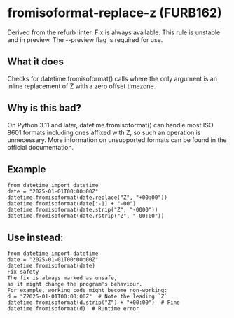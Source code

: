 # fromisoformat-replace-z (FURB162)
Derived from the refurb linter.
Fix is always available.
This rule is unstable and in preview. The --preview flag is required for use.
## What it does
Checks for datetime.fromisoformat() calls
where the only argument is an inline replacement
of Z with a zero offset timezone.
## Why is this bad?
On Python 3.11 and later, datetime.fromisoformat() can handle most ISO 8601
formats including ones affixed with Z, so such an operation is unnecessary.
More information on unsupported formats
can be found in the official documentation.
## Example
```
from datetime import datetime
date = "2025-01-01T00:00:00Z"
datetime.fromisoformat(date.replace("Z", "+00:00"))
datetime.fromisoformat(date[:-1] + "-00")
datetime.fromisoformat(date.strip("Z", "-0000"))
datetime.fromisoformat(date.rstrip("Z", "-00:00"))
```
## Use instead:
```
from datetime import datetime
date = "2025-01-01T00:00:00Z"
datetime.fromisoformat(date)
Fix safety
The fix is always marked as unsafe,
as it might change the program's behaviour.
For example, working code might become non-working:
d = "Z2025-01-01T00:00:00Z"  # Note the leading `Z`
datetime.fromisoformat(d.strip("Z") + "+00:00")  # Fine
datetime.fromisoformat(d)  # Runtime error
```